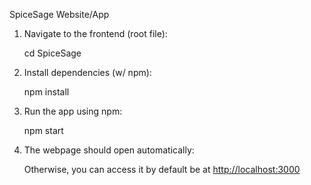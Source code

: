 SpiceSage Website/App

1. Navigate to the frontend (root file):
   
   cd SpiceSage

   
2. Install dependencies (w/ npm):

   npm install

   
3. Run the app using npm:
   
    npm start


4. The webpage should open automatically:

   Otherwise, you can access it by default be at <http://localhost:3000>


